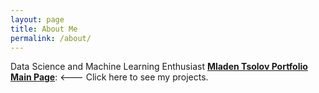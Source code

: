 ```yaml
---
layout: page
title: About Me
permalink: /about/
---
```


Data Science and Machine Learning Enthusiast **[Mladen Tsolov Portfolio Main Page](https://mrt5010v.github.io/Fastpages-Portfolio)**: <--- Click here to see my projects.
